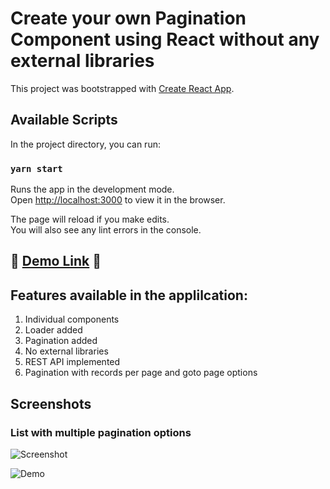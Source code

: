 # Create your own Pagination Component using React without any external libraries

This project was bootstrapped with [Create React App](https://github.com/facebook/create-react-app).

## Available Scripts

In the project directory, you can run:

### `yarn start`

Runs the app in the development mode.\
Open [http://localhost:3000](http://localhost:3000) to view it in the browser.

The page will reload if you make edits.\
You will also see any lint errors in the console.


## <g-emoji class="g-emoji" alias="tada" fallback-src="https://github.githubassets.com/images/icons/emoji/unicode/1f389.png">🎉 </g-emoji> [Demo Link](https://jebasuthan.github.io/react-pagination/)  <g-emoji class="g-emoji" alias="tada" fallback-src="https://github.githubassets.com/images/icons/emoji/unicode/1f389.png">🎉</g-emoji>


## Features available in the applilcation:
1. Individual components
2. Loader added
3. Pagination added
4. No external libraries
5. REST API implemented
6. Pagination with records per page and goto page options

## Screenshots

### List with multiple pagination options

![Screenshot](https://user-images.githubusercontent.com/3702438/143513864-3fe4ec76-4d4f-41c1-98e5-9aaebc8ab5c6.png)

![Demo](https://user-images.githubusercontent.com/3702438/143514778-3641212f-65f3-4673-8c2f-1cbe30d13b6e.gif)
